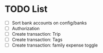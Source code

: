 # TODO List
 - [ ] Sort bank accounts on config/banks
 - [ ] Authorization
 - [ ] Create transaction: Trip
 - [ ] Create transaction: Tags
 - [ ] Create transaction: family expense toggle
